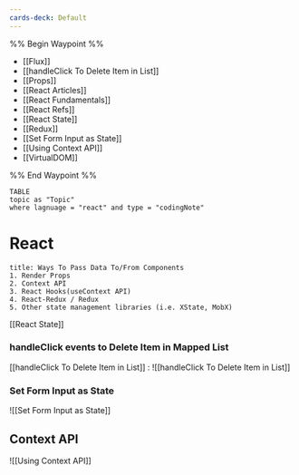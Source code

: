 ```yaml
---
cards-deck: Default
---
```


%% Begin Waypoint %%
- [[Flux]]
- [[handleClick To Delete Item in List]]
- [[Props]]
- [[React Articles]]
- [[React Fundamentals]]
- [[React Refs]]
- [[React State]]
- [[Redux]]
- [[Set Form Input as State]]
- [[Using Context API]]
- [[VirtualDOM]]

%% End Waypoint %%


```dataview
TABLE
topic as "Topic"
where lagnuage = "react" and type = "codingNote"
```






# React



```ad-summary
title: Ways To Pass Data To/From Components
1. Render Props
2. Context API
3. React Hooks(useContext API)
4. React-Redux / Redux
5. Other state management libraries (i.e. XState, MobX)
```




[[React State]]

### handleClick events to Delete Item in Mapped List

[[handleClick To Delete Item in List]]  :
![[handleClick To Delete Item in List]]



### Set Form Input as State
![[Set Form Input as State]]

## Context API
![[Using Context API]]
